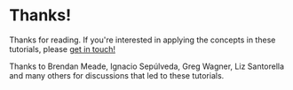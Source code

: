 Thanks!
=======================

Thanks for reading. If you're interested in applying the concepts in these tutorials, please [get in touch!](mailto:t.ben.thompson@gmail.com)

Thanks to Brendan Meade, Ignacio Sepúlveda, Greg Wagner, Liz Santorella and many others for discussions that led to these tutorials.
